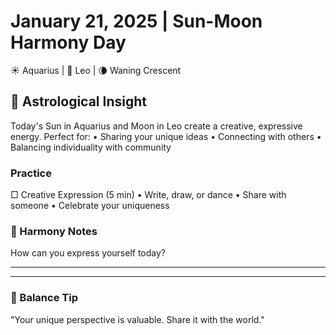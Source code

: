 # January 21, 2025 | Sun-Moon Harmony Day
☀️ Aquarius | 🌙 Leo | 🌘 Waning Crescent

## 🌟 Astrological Insight
Today's Sun in Aquarius and Moon in Leo create a creative, expressive energy. Perfect for:
• Sharing your unique ideas
• Connecting with others
• Balancing individuality with community

### Practice
□ Creative Expression (5 min)
  • Write, draw, or dance
  • Share with someone
  • Celebrate your uniqueness

### 📝 Harmony Notes
How can you express yourself today?
_______________________
_______________________

### 💫 Balance Tip
"Your unique perspective is valuable. Share it with the world." 
